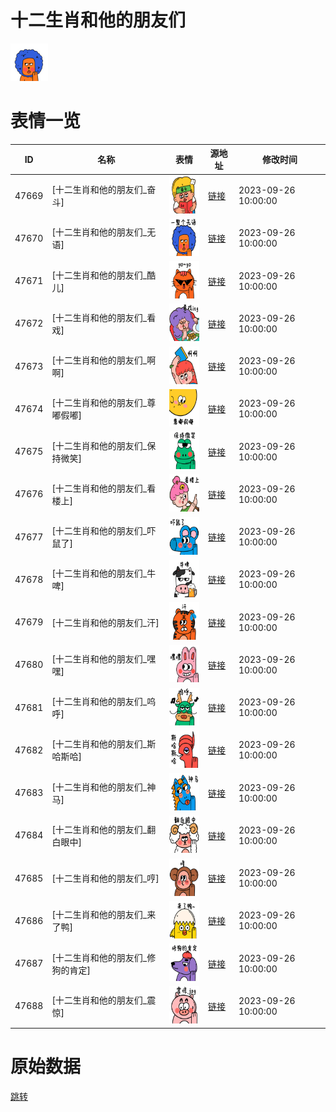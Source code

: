 # 十二生肖和他的朋友们

<img src="./cover.png" height="60" alt="cover" />

# 表情一览

|ID|名称|表情|源地址|修改时间|
|----|----|----|----|----|
|47669|[十二生肖和他的朋友们_奋斗]|<img src="./pic/047669_%5B十二生肖和他的朋友们_奋斗%5D.png" height="60" alt="奋斗"/>|[链接](https://i0.hdslb.com/bfs/garb/04ad54ba4b4a11024928ab4c234534e1f19b6ed6.png)|2023-09-26 10:00:00|
|47670|[十二生肖和他的朋友们_无语]|<img src="./pic/047670_%5B十二生肖和他的朋友们_无语%5D.png" height="60" alt="无语"/>|[链接](https://i0.hdslb.com/bfs/garb/91db2e4190bacaf4bf8107fcfa96e8e21d06c3e7.png)|2023-09-26 10:00:00|
|47671|[十二生肖和他的朋友们_酷儿]|<img src="./pic/047671_%5B十二生肖和他的朋友们_酷儿%5D.png" height="60" alt="酷儿"/>|[链接](https://i0.hdslb.com/bfs/garb/cedb982a8a4557d022fa615a15d57c4f5a2684bb.png)|2023-09-26 10:00:00|
|47672|[十二生肖和他的朋友们_看戏]|<img src="./pic/047672_%5B十二生肖和他的朋友们_看戏%5D.png" height="60" alt="看戏"/>|[链接](https://i0.hdslb.com/bfs/garb/cd4175a5221f8271103f18af89fe84b491364027.png)|2023-09-26 10:00:00|
|47673|[十二生肖和他的朋友们_啊啊]|<img src="./pic/047673_%5B十二生肖和他的朋友们_啊啊%5D.png" height="60" alt="啊啊"/>|[链接](https://i0.hdslb.com/bfs/garb/10fcecce44a7d097084b48a67e897db6652df431.png)|2023-09-26 10:00:00|
|47674|[十二生肖和他的朋友们_尊嘟假嘟]|<img src="./pic/047674_%5B十二生肖和他的朋友们_尊嘟假嘟%5D.png" height="60" alt="尊嘟假嘟"/>|[链接](https://i0.hdslb.com/bfs/garb/8c3c3db065e386c55344fa3995316b6ced748d8d.png)|2023-09-26 10:00:00|
|47675|[十二生肖和他的朋友们_保持微笑]|<img src="./pic/047675_%5B十二生肖和他的朋友们_保持微笑%5D.png" height="60" alt="保持微笑"/>|[链接](https://i0.hdslb.com/bfs/garb/d57a44744904c394a88fde6c7dc27a6d3ff04837.png)|2023-09-26 10:00:00|
|47676|[十二生肖和他的朋友们_看楼上]|<img src="./pic/047676_%5B十二生肖和他的朋友们_看楼上%5D.png" height="60" alt="看楼上"/>|[链接](https://i0.hdslb.com/bfs/garb/7dd1ec9fd92a19e3dc01029d0f32a972b43d4528.png)|2023-09-26 10:00:00|
|47677|[十二生肖和他的朋友们_吓鼠了]|<img src="./pic/047677_%5B十二生肖和他的朋友们_吓鼠了%5D.png" height="60" alt="吓鼠了"/>|[链接](https://i0.hdslb.com/bfs/garb/7467c7fdae66068b26e23293d090c85d92f57efc.png)|2023-09-26 10:00:00|
|47678|[十二生肖和他的朋友们_牛啤]|<img src="./pic/047678_%5B十二生肖和他的朋友们_牛啤%5D.png" height="60" alt="牛啤"/>|[链接](https://i0.hdslb.com/bfs/garb/b6d06fbfe15cc55d0f880be815bf56ec0e5032b3.png)|2023-09-26 10:00:00|
|47679|[十二生肖和他的朋友们_汗]|<img src="./pic/047679_%5B十二生肖和他的朋友们_汗%5D.png" height="60" alt="汗"/>|[链接](https://i0.hdslb.com/bfs/garb/01576e716008b2fa12d06e4e33a9555fd588ece9.png)|2023-09-26 10:00:00|
|47680|[十二生肖和他的朋友们_嘿嘿]|<img src="./pic/047680_%5B十二生肖和他的朋友们_嘿嘿%5D.png" height="60" alt="嘿嘿"/>|[链接](https://i0.hdslb.com/bfs/garb/7a55a93ac548211c8c92d90cb6c75b6e5a2f39a6.png)|2023-09-26 10:00:00|
|47681|[十二生肖和他的朋友们_呜呼]|<img src="./pic/047681_%5B十二生肖和他的朋友们_呜呼%5D.png" height="60" alt="呜呼"/>|[链接](https://i0.hdslb.com/bfs/garb/fa0107de238955fdf4700587ce2357c019037c9c.png)|2023-09-26 10:00:00|
|47682|[十二生肖和他的朋友们_斯哈斯哈]|<img src="./pic/047682_%5B十二生肖和他的朋友们_斯哈斯哈%5D.png" height="60" alt="斯哈斯哈"/>|[链接](https://i0.hdslb.com/bfs/garb/8b3f30a8024472ff74ea64aa8c5852578b147ddb.png)|2023-09-26 10:00:00|
|47683|[十二生肖和他的朋友们_神马]|<img src="./pic/047683_%5B十二生肖和他的朋友们_神马%5D.png" height="60" alt="神马"/>|[链接](https://i0.hdslb.com/bfs/garb/f5746cffc2a047e55652817a85f5724e9c46d165.png)|2023-09-26 10:00:00|
|47684|[十二生肖和他的朋友们_翻白眼中]|<img src="./pic/047684_%5B十二生肖和他的朋友们_翻白眼中%5D.png" height="60" alt="翻白眼中"/>|[链接](https://i0.hdslb.com/bfs/garb/944c0c954d8fd381ba77e7e9bac9326107e0de05.png)|2023-09-26 10:00:00|
|47685|[十二生肖和他的朋友们_哼]|<img src="./pic/047685_%5B十二生肖和他的朋友们_哼%5D.png" height="60" alt="哼"/>|[链接](https://i0.hdslb.com/bfs/garb/27a2906139e98c3d33eb94389d090f2ef2ee3361.png)|2023-09-26 10:00:00|
|47686|[十二生肖和他的朋友们_来了鸭]|<img src="./pic/047686_%5B十二生肖和他的朋友们_来了鸭%5D.png" height="60" alt="来了鸭"/>|[链接](https://i0.hdslb.com/bfs/garb/ae304614a1488316efb0b3b5fc32339874160f72.png)|2023-09-26 10:00:00|
|47687|[十二生肖和他的朋友们_修狗的肯定]|<img src="./pic/047687_%5B十二生肖和他的朋友们_修狗的肯定%5D.png" height="60" alt="修狗的肯定"/>|[链接](https://i0.hdslb.com/bfs/garb/e726491492ece4a4166051295252e4eff1766349.png)|2023-09-26 10:00:00|
|47688|[十二生肖和他的朋友们_震惊]|<img src="./pic/047688_%5B十二生肖和他的朋友们_震惊%5D.png" height="60" alt="震惊"/>|[链接](https://i0.hdslb.com/bfs/garb/f6d658909e81343c6d6aa199e7b4721666bc6c48.png)|2023-09-26 10:00:00|

# 原始数据

[跳转](./raw.json)

